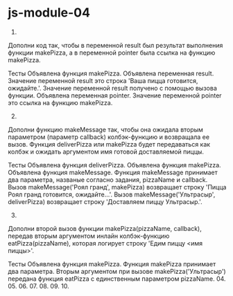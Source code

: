 # js-module-04

01.
Дополни код так, чтобы в переменной result был результат выполнения функции makePizza, а в переменной pointer была ссылка на функцию makePizza.

Тесты
Объявлена функция makePizza.
Объявлена переменная result.
Значение переменной result это строка 'Ваша пицца готовится, ожидайте.'.
Значение переменной result получено с помощью вызова функции.
Объявлена переменная pointer.
Значение переменной pointer это ссылка на функцию makePizza.

02.
Дополни функцию makeMessage так, чтобы она ожидала вторым параметром (параметр callback) колбэк-функцию и возвращала ее вызов. Функция deliverPizza или makePizza будет передаваться как колбэк и ожидать аргументом имя готовой доставляемой пиццы.

Тесты
Объявлена функция deliverPizza.
Объявлена функция makePizza.
Объявлена функция makeMessage.
Функция makeMessage принимает два параметра, названые согласно задания, pizzaName и callback.
Вызов makeMessage('Роял гранд', makePizza) возвращает строку 'Пицца Роял гранд готовится, ожидайте...'.
Вызов makeMessage('Ультрасыр', deliverPizza) возвращает строку 'Доставляем пиццу Ультрасыр.'.

03.
Дополни второй вызов функции makePizza(pizzaName, callback), передав вторым аргументом инлайн колбэк-функцию eatPizza(pizzaName), которая логирует строку 'Едим пиццу <имя пиццы>'.

Тесты
Объявлена функция makePizza.
Функция makePizza принимает два параметра.
Вторым аргументом при вызове makePizza('Ультрасыр') передана функция eatPizza с единственным параметром pizzaName.
04.
05.
06.
07.
08.
09.
10.
